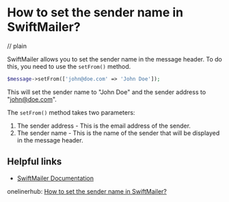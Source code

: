 # How to set the sender name in SwiftMailer?
// plain

SwiftMailer allows you to set the sender name in the message header. To do this, you need to use the `setFrom()` method.

```php
$message->setFrom(['john@doe.com' => 'John Doe']);
```

This will set the sender name to "John Doe" and the sender address to "john@doe.com".

The `setFrom()` method takes two parameters:

1. The sender address - This is the email address of the sender.
2. The sender name - This is the name of the sender that will be displayed in the message header.

## Helpful links

- [SwiftMailer Documentation](https://swiftmailer.symfony.com/docs/introduction.html)

onelinerhub: [How to set the sender name in SwiftMailer?](https://onelinerhub.com/php-swiftmailer/how-to-set-the-sender-name-in-swiftmailer)